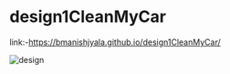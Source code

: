 # design1CleanMyCar
link:-https://bmanishjyala.github.io/design1CleanMyCar/ <br/>

![design](https://user-images.githubusercontent.com/81969897/162605981-ff7d1ebe-dcec-4879-b4f3-1903768ec409.JPG)
